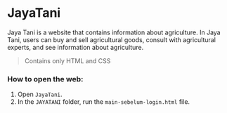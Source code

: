 # JayaTani
Jaya Tani is a website that contains information about agriculture. In Jaya Tani, users can buy and sell agricultural goods, consult with agricultural experts, and see information about agriculture.
> Contains only HTML and CSS

### How to open the web:
1. Open `JayaTani`.
2. In the `JAYATANI` folder, run the `main-sebelum-login.html` file.
